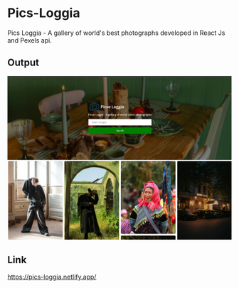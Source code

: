 # Pics-Loggia
Pics Loggia - A gallery of world's best photographs developed in React Js and Pexels api.

## Output
![alt text](image.png)

## Link
https://pics-loggia.netlify.app/
